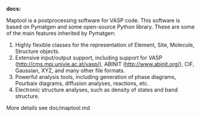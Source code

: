 **docs:** 


Maptool is a postprocessing software for VASP code.
This software is based on Pymatgen and some open-source Python library.
These are some of the main features inherited by Pymatgen:

1. Highly flexible classes for the representation of Element, Site, Molecule,
   Structure objects.
2. Extensive input/output support, including support for VASP
   (http://cms.mpi.univie.ac.at/vasp/), ABINIT (http://www.abinit.org/), CIF,
   Gaussian, XYZ, and many other file formats.
3. Powerful analysis tools, including generation of phase diagrams, Pourbaix
   diagrams, diffusion analyses, reactions, etc.
4. Electronic structure analyses, such as density of states and band structure.

More details see doc/maptool.md
